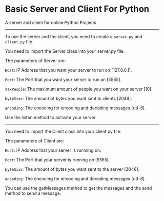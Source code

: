 # Basic Server and Client For Python

 A server and client for online Python Projects.

---

To use the server and the client, you need to create a `server.py` and `client.py` file.

You need to import the Server class into your server.py file.

The parameters of Server are:

`Host`: IP Address that you want your server to run on [127.0.0.1].

`Port`: The Port that you want your server to run on [5555].

`maxPeople`: The maximum amount of people you want on your server [10].

`byteSize`: The amount of bytes you want sent to clients [2048].

`encoding`: The encoding for encoding and decoding messages [utf-8].

Use the listen method to activate your server

---

You need to import the Client class into your client.py file.

The parameters of Client are:

`Host`: IP Address that your server is runming on.

`Port`: The Port that your server is running on [5555].

`byteSize`: The amount of bytes you want sent to the server [2048].

`encoding`: The encoding for encoding and decoding messages [utf-8].

You can use the getMessages method to get the messages and the send method to send a message.
